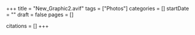 +++
title = "New_Graphic2.avif"
tags = ["Photos"]
categories = []
startDate = ""
draft = false
pages = []

citations = []
+++
